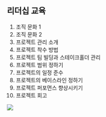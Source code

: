 ## 리더십 교육 

1. 조직 문화 1
2. 조직 문화 2
3. 프로젝트 관리 소개
4. 프로젝트 착수 방법
5. 프로젝트 팀 빌딩과 스테이크홀더 관리 
6. 프로젝트 범위 정하기
7. 프로젝트의 일정 준수
8. 프로젝트의 베이스라인 정하기
9. 프로젝트 퍼포먼스 향상시키기
10. 프로젝트 회고

![](https://learning.oreilly.com/library/view/project-management-essentials/9781948976404/)
